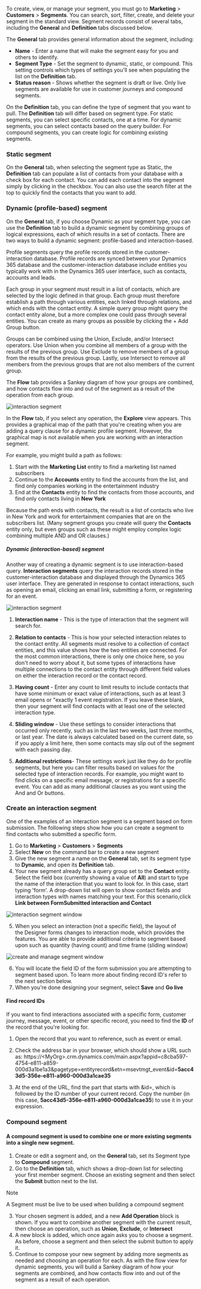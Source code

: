 To create, view, or manage your segment, you must go to **Marketing** \> **Customers** \> **Segments**. You can search, sort, filter, create, and delete your segment in the standard view. Segment records consist of several tabs, including the **General** and **Definition** tabs discussed below.

The **General** tab provides general information about the segment, including:
-   **Name** - Enter a name that will make the segment easy for you and others to identify.
-   **Segment Type** - Set the segment to dynamic, static, or compound. This setting controls which types of settings you\'ll see when populating the list on the **Definition** tab.
-   **Status reason** - Shows whether the segment is draft or live. Only live segments are available for use in customer journeys and compound segments.

On the **Definition** tab, you can define the type of segment that you want to pull. The **Definition** tab will differ based on segment type. For static segments, you can select specific contacts, one at a time. For dynamic segments, you can select contacts based on the query builder. For compound segments, you can create logic for combining existing segments.

### Static segment

On the **General** tab, when selecting the segment type as Static, the **Definition** tab can populate a list of contacts from your database with a check box for each contact. You can add each contact into the segment simply by clicking in the checkbox. You can also use the search filter at the top to quickly find the contacts that you want to add.

### Dynamic (profile-based) segment

On the **General** tab, if you choose Dynamic as your segment type, you can use the **Definition** tab to build a dynamic segment by combining groups of logical expressions, each of which results in a set of contacts. There are two ways to build a dynamic segment: profile-based and interaction-based.

Profile segments query the profile records stored in the customer-interaction database. Profile records are synced between your Dynamics 365 database and the customer-interaction database include entities you typically  work with in the Dynamics 365 user interface, such as contacts, accounts and leads.

Each group in your segment must result in a list of contacts, which are selected by the logic defined in that group. Each group must therefore establish a path through various entities, each linked through relations, and which ends with the contact entity. A simple query group might query the contact entity alone, but a more complex one could pass through several entities. You can create as many groups as possible by clicking the + Add Group button.

Groups can be combined using the Union, Exclude, and/or Intersect operators. Use Union when you combine all members of a group with the results of the previous group. Use Exclude to remove members of a group from the results of the previous group. Lastly, use Intersect to remove all members from the previous groups that are not also members of the current group.

The **Flow** tab provides a Sankey diagram of how your groups are combined, and how contacts flow into and out of the segment as a result of the operation from each group.

![interaction segment](../media/wwm-viewcreateandmanagesegments-1.png)

In the **Flow** tab, if you select any operation, the **Explore** view appears. This provides a graphical map of the path that you're creating when you are adding a query clause for a dynamic profile segment. However, the graphical map is not available when you are working with an interaction segment.

For example, you might build a path as follows:

1.  Start with the **Marketing List** entity to find a marketing list named subscribers
2.  Continue to the **Accounts** entity to find the accounts from the list, and find only companies working in the entertainment industry
3.  End at the **Contacts** entity to find the contacts from those accounts, and find only contacts living in **New York**

Because the path ends with contacts, the result is a list of contacts who live in New York and work for entertainment companies that are on the subscribers list. (Many segment groups you create will query the **Contacts** entity only, but even groups such as these might employ complex logic combining multiple AND and OR clauses.)

##### Dynamic (interaction-based) segment

Another way of creating a dynamic segment is to use interaction-based query. **Interaction segments** query the interaction records stored in the customer-interaction database and displayed through the Dynamics 365 user interface. They are generated in response to contact interactions, such as opening an email, clicking an email link, submitting a form, or registering for an event.

![interaction segment](../media/wwm-viewcreateandmanagesegments-2.png)

1.  **Interaction name** - This is the type of interaction that the segment will search for.

2.  **Relation to contacts** - This is how your selected interaction relates to the contact entity. All segments must resolve to a collection of contact entities, and this value shows how the two entities are connected. For the most common interactions, there is only one choice here, so you don't need to worry about it, but some types of interactions have multiple connections to the contact entity through different field values on either the interaction record or the contact record.

3.  **Having count** - Enter any count to limit results to include  contacts that have some minimum or exact value of interactions, such as at least 3 email opens or "exactly 1 event registration. If you leave these blank, then your segment will find contacts with at least one of the selected interaction type.

4.  **Sliding window** - Use these settings to consider interactions that occurred only recently, such as in the last two weeks, last three months, or last year. The date is always calculated based on the current date, so if you apply a limit here, then some contacts may slip out of the segment with each passing day.

5.  **Additional restrictions**- These settings work just like they do for profile segments, but here you can filter results based on values for the selected type of interaction records. For example, you might want to find clicks on a specific email message, or registrations for a specific event. You can add as many additional clauses as you want using the And and Or buttons.

### Create an interaction segment

One of the examples of an interaction segment is a segment based on form submission. The following steps show how you can create a segment to find contacts who submitted a specific form.

1.  Go to **Marketing** > **Customers** > **Segments**
2.  Select **New** on the command bar to create a new segment
3.  Give the new segment a name on the **General** tab, set its segment type to **Dynamic**, and open its **Definition** tab.
4.  Your new segment already has a query group set to the **Contact** entity. Select the field box (currently showing a value of **All**) and start to type the name of the interaction that you want to look for. In this case, start typing 'form'. A drop-down list will open to show contact fields and interaction types with names matching your text. For this scenario,click **Link between FormSubmitted interaction and Contact**

![interaction segment window](../media/wwm-viewcreateandmanagesegments-3.png)

5.  When you select an interaction (not a specific field), the layout of the Designer forms changes to interaction mode, which provides the features. You are able to provide additional criteria to segment based upon such as quantity (having count) and time frame (sliding window) 

![create and manage segment window](../media/wwm-viewcreateandmanagesegments-4.png)

6.  You will locate the field ID of the form submission you are attempting to segment based upon. To learn more about finding record ID's refer to the next section below. 
7.  When you\'re done designing your segment, select **Save** and **Go live**

#### Find record IDs

If you want to find interactions associated with a specific form, customer journey, message, event, or other specific record, you need to find the **ID** of the record that you're looking for.

1.  Open the record that you want to reference, such as event or email.
2.  Check the address bar in your browser, which should show a URL such as: https://\<MyOrg\>.crm.dynamics.com/main.aspx?appid=c8cba597-4754-e811-a859-000d3a1be1a3&pagetype=entityrecord&etn=msevtmgt\_event&id=**5acc43d5-356e-e811-a960-000d3a1cae35**

3.  At the end of the URL, find the part that starts with &id=, which is followed by the ID number of your current record. Copy the number (in this case, **5acc43d5-356e-e811-a960-000d3a1cae35**) to use it in your expression.

### Compound segment

#### A compound segment is used to combine one or more existing segments into a single new segment. 

1.  Create or edit a segment and, on the **General** tab, set its Segment type to **Compound** segment.
2.  Go to the **Definition** tab, which shows a drop-down list for selecting your first member segment. Choose an existing segment and then select the **Submit** button next to the list.

>[!Note]
>A Segment must be live to be used when building a compound segment

3.  Your chosen segment is added, and a new **Add Operation** block is shown. If you want to combine another segment with the current result, then choose an operation, such as **Union**, **Exclude**, or **Intersect**
4.  A new block is added, which once again asks you to choose a segment. As before, choose a segment and then select the submit button to apply it.
5.  Continue to compose your new segment by adding more segments as needed and choosing an operation for each. As with the flow view for dynamic segments, you will build a Sankey diagram of how your segments are combined, and how contacts flow into and out of the segment as a result of each operation.
